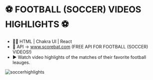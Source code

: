 # ⚽ FOOTBALL (SOCCER) VIDEOS HIGHLIGHTS ⚽

- 🧑‍💻 HTML | Chakra UI | React
- 🥅 API -> www.scorebat.com (FREE API FOR FOOTBALL (SOCCER) VIDEOS!)
- ▶️ Watch video highlights of the matches of their favorite football leauges.

![soccerhighlights](https://i.imgur.com/xABTCvM.jpg) 

